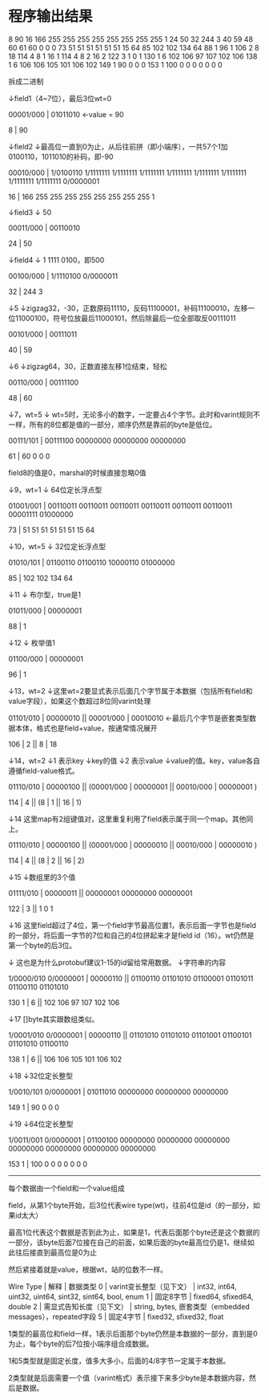 # 程序输出结果

8 90 16 166 255 255 255 255 255 255 255 255 1 24 50 32 244 3 40 59 48 60 61 60
0 0 0 73 51 51 51 51 51 51 15 64 85 102 102 134 64 88 1 96 1 106 2 8 18 114 4 8
1 16 1 114 4 8 2 16 2 122 3 1 0 1 130 1 6 102 106 97 107 102 106 138 1 6 106 106
105 101 106 102 149 1 90 0 0 0 153 1 100 0 0 0 0 0 0 0

拆成二进制

↓field1（4~7位），最后3位wt=0

00001/000 | 01011010 ←value = 90

8 | 90

↓field2     ↓最高位一直到0为止，从后往前拼（即小端序），一共57个1加0100110，1011010的补码，即-90

00010/000 | 1/0100110 1/1111111 1/1111111 1/1111111 1/1111111 1/1111111 1/1111111 1/1111111 1/1111111 0/0000001

16 | 166 255 255 255 255 255 255 255 255 1

↓field3     ↓ 50

00011/000 | 00110010

24 | 50

↓field4     ↓ 1 1111 0100，即500

00100/000 | 1/1110100 0/0000011

32 | 244 3

↓5          ↓zigzag32，-30，正数原码11110，反码11100001，补码11100010，左移一位11000100，符号位放最后11000101，然后除最后一位全部取反00111011

00101/000 | 00111011

40 | 59 

↓6          ↓zigzag64，30，正数直接左移1位结束，轻松

00110/000 | 00111100

48 | 60

↓7，wt=5    ↓ wt=5时，无论多小的数字，一定要占4个字节。此时和varint规则不一样，所有的8位都是值的一部分，顺序仍然是靠前的byte是低位。

00111/101 | 00111100 00000000 00000000 00000000

61 | 60 0 0 0

field8的值是0，marshal的时候直接忽略0值

↓9，wt=1    ↓ 64位定长浮点型

01001/001 | 00110011 00110011 00110011 00110011 00110011 00110011 00001111 01000000

73 | 51 51 51 51 51 51 15 64

↓10，wt=5   ↓ 32位定长浮点型

01010/101 | 01100110 01100110 10000110 01000000

85 | 102 102 134 64

↓11          ↓ 布尔型，true是1

01011/000  | 00000001

88 | 1

↓12         ↓ 枚举值1

01100/000 | 00000001

96 | 1

↓13，wt=2   ↓这里wt=2要显式表示后面几个字节属于本数据（包括所有field和value字段），如果这个数超过8位同varint处理

01101/010 | 00000010 || 00001/000 | 00010010  ←最后几个字节是嵌套类型数据本体，格式也是field+value，按通常情况展开

106 | 2 || 8 | 18

↓14，wt=2                ↓1 表示key    ↓key的值    ↓2 表示value  ↓value的值。key，value各自遵循field-value格式。

01110/010 | 00000100 || (00001/000 | 00000001 || 00010/000 | 00000001 )

114 | 4 || (8 | 1 || 16 | 1)

↓14 这里map有2组键值对，这里重复利用了field表示属于同一个map。其他同上。

01110/010 | 00000100 || (00001/000 | 00000010 || 00010/000 | 00000010 )

114 | 4 || (8 | 2 || 16 | 2)

↓15                      ↓数组里的3个值

01111/010 | 00000011 || 00000001 00000000 00000001 

122 | 3 || 1 0 1

↓16 这里field超过了4位，第一个field字节最高位置1，表示后面一字节也是field的一部分，将后面一字节的7位和自己的4位拼起来才是field id（16）。wt仍然是第一个byte的后3位。

↓ 这也是为什么protobuf建议1-15的id留给常用数据。      ↓字符串的内容

1/0000/010 0/0000001 | 00000110 || 01100110 01101010 01100001 01101011 01100110 01101010 

130 1 | 6 || 102 106 97 107 102 106

↓17 []byte其实跟数组类似。

1/0001/010 0/0000001 | 00000110 || 01101010 01101010 01101001 01100101 01101010 01100110 

138 1 | 6 || 106 106 105 101 106 102

↓18                    ↓32位定长整型

1/0010/101 0/0000001 | 01011010 00000000 00000000 00000000

149 1 | 90 0 0 0

↓19                    ↓64位定长整型

1/0011/001 0/0000001 | 01100100 00000000 00000000 00000000 00000000 00000000 00000000 00000000

153 1 | 100 0 0 0 0 0 0 0

-----------

每个数据由一个field和一个value组成

field，从第1个byte开始，后3位代表wire type(wt)，往前4位是id（的一部分，如果id太大）

最高1位代表这个数据是否到此为止，如果是1，代表后面那个byte还是这个数据的一部分，该byte后面7位接在自己的前面，如果后面的byte最高位仍是1，继续如此往后接直到最高位是0为止

然后紧接着就是value，根据wt，站的位数不一样。

Wire Type | 解释 | 数据类型
0 | varint变长整型（见下文） | int32, int64, uint32, uint64, sint32, sint64, bool, enum
1 | 固定8字节 | fixed64, sfixed64, double
2 | 需显式告知长度（见下文） | string, bytes, 嵌套类型（embedded messages），repeated字段
5 | 固定4字节 | fixed32, sfixed32, float

1类型的最高位和field一样，1表示后面那个byte仍然是本数据的一部分，直到是0为止，每个byte的后7位按小端序组合成数据。

1和5类型就是固定长度，值多大多小，后面的4/8字节一定属于本数据。

2类型就是后面需要一个值（varint格式）表示接下来多少byte是本数据内容，然后是数据。